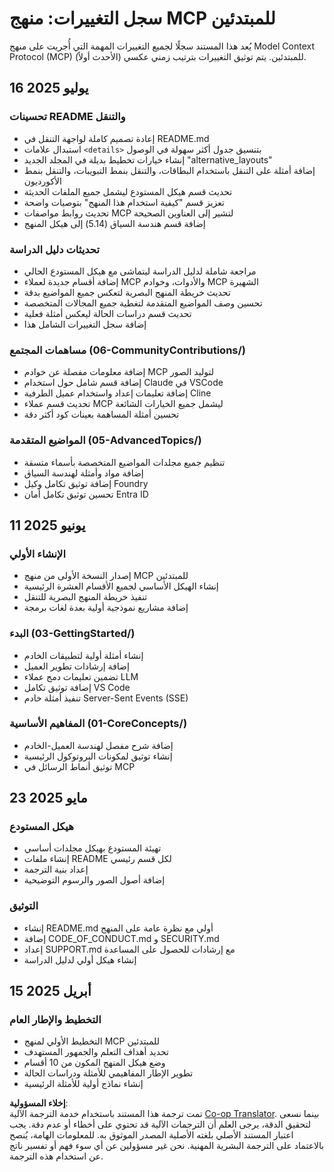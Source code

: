 <!--
CO_OP_TRANSLATOR_METADATA:
{
  "original_hash": "baf3b041e5d939c4a1d8653632cc14f1",
  "translation_date": "2025-07-17T01:34:22+00:00",
  "source_file": "changelog.md",
  "language_code": "ar"
}
-->
# سجل التغييرات: منهج MCP للمبتدئين

يُعد هذا المستند سجلًا لجميع التغييرات المهمة التي أُجريت على منهج Model Context Protocol (MCP) للمبتدئين. يتم توثيق التغييرات بترتيب زمني عكسي (الأحدث أولاً).

## 16 يوليو 2025

### تحسينات README والتنقل
- إعادة تصميم كاملة لواجهة التنقل في README.md
- استبدال علامات `<details>` بتنسيق جدول أكثر سهولة في الوصول
- إنشاء خيارات تخطيط بديلة في المجلد الجديد "alternative_layouts"
- إضافة أمثلة على التنقل باستخدام البطاقات، والتنقل بنمط التبويبات، والتنقل بنمط الأكورديون
- تحديث قسم هيكل المستودع ليشمل جميع الملفات الحديثة
- تعزيز قسم "كيفية استخدام هذا المنهج" بتوصيات واضحة
- تحديث روابط مواصفات MCP لتشير إلى العناوين الصحيحة
- إضافة قسم هندسة السياق (5.14) إلى هيكل المنهج

### تحديثات دليل الدراسة
- مراجعة شاملة لدليل الدراسة ليتماشى مع هيكل المستودع الحالي
- إضافة أقسام جديدة لعملاء MCP والأدوات، وخوادم MCP الشهيرة
- تحديث خريطة المنهج البصرية لتعكس جميع المواضيع بدقة
- تحسين وصف المواضيع المتقدمة لتغطية جميع المجالات المتخصصة
- تحديث قسم دراسات الحالة ليعكس أمثلة فعلية
- إضافة سجل التغييرات الشامل هذا

### مساهمات المجتمع (06-CommunityContributions/)
- إضافة معلومات مفصلة عن خوادم MCP لتوليد الصور
- إضافة قسم شامل حول استخدام Claude في VSCode
- إضافة تعليمات إعداد واستخدام عميل الطرفية Cline
- تحديث قسم عملاء MCP ليشمل جميع الخيارات الشائعة
- تحسين أمثلة المساهمة بعينات كود أكثر دقة

### المواضيع المتقدمة (05-AdvancedTopics/)
- تنظيم جميع مجلدات المواضيع المتخصصة بأسماء متسقة
- إضافة مواد وأمثلة لهندسة السياق
- إضافة توثيق تكامل وكيل Foundry
- تحسين توثيق تكامل أمان Entra ID

## 11 يونيو 2025

### الإنشاء الأولي
- إصدار النسخة الأولى من منهج MCP للمبتدئين
- إنشاء الهيكل الأساسي لجميع الأقسام العشرة الرئيسية
- تنفيذ خريطة المنهج البصرية للتنقل
- إضافة مشاريع نموذجية أولية بعدة لغات برمجة

### البدء (03-GettingStarted/)
- إنشاء أمثلة أولية لتطبيقات الخادم
- إضافة إرشادات تطوير العميل
- تضمين تعليمات دمج عملاء LLM
- إضافة توثيق تكامل VS Code
- تنفيذ أمثلة خادم Server-Sent Events (SSE)

### المفاهيم الأساسية (01-CoreConcepts/)
- إضافة شرح مفصل لهندسة العميل-الخادم
- إنشاء توثيق لمكونات البروتوكول الرئيسية
- توثيق أنماط الرسائل في MCP

## 23 مايو 2025

### هيكل المستودع
- تهيئة المستودع بهيكل مجلدات أساسي
- إنشاء ملفات README لكل قسم رئيسي
- إعداد بنية الترجمة
- إضافة أصول الصور والرسوم التوضيحية

### التوثيق
- إنشاء README.md أولي مع نظرة عامة على المنهج
- إضافة CODE_OF_CONDUCT.md و SECURITY.md
- إعداد SUPPORT.md مع إرشادات للحصول على المساعدة
- إنشاء هيكل أولي لدليل الدراسة

## 15 أبريل 2025

### التخطيط والإطار العام
- التخطيط الأولي لمنهج MCP للمبتدئين
- تحديد أهداف التعلم والجمهور المستهدف
- وضع هيكل المنهج المكون من 10 أقسام
- تطوير الإطار المفاهيمي للأمثلة ودراسات الحالة
- إنشاء نماذج أولية للأمثلة الرئيسية

**إخلاء المسؤولية**:  
تمت ترجمة هذا المستند باستخدام خدمة الترجمة الآلية [Co-op Translator](https://github.com/Azure/co-op-translator). بينما نسعى لتحقيق الدقة، يرجى العلم أن الترجمات الآلية قد تحتوي على أخطاء أو عدم دقة. يجب اعتبار المستند الأصلي بلغته الأصلية المصدر الموثوق به. للمعلومات الهامة، يُنصح بالاعتماد على الترجمة البشرية المهنية. نحن غير مسؤولين عن أي سوء فهم أو تفسير ناتج عن استخدام هذه الترجمة.